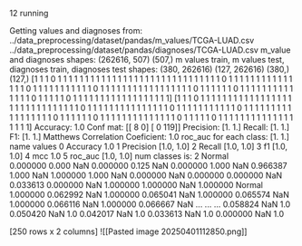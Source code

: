 12
running

Getting values and diagnoses from: 
../data_preprocessing/dataset/pandas/m_values/TCGA-LUAD.csv
../data_preprocessing/dataset/pandas/diagnoses/TCGA-LUAD.csv
m_value and diagnoses shapes:
(262616, 507)
(507,)
m values train, m values test, diagnoses train, diagnoses test shapes:
(380, 262616) (127, 262616) (380,) (127,)
[1 1 1 0 1 1 1 1 1 1 1 1 1 1 1 1 1 1 1 1 1 1 1 1 1 1 1 1 1 1 1 1 1 1 0 1 1
 1 1 1 1 1 1 1 1 1 1 1 1 1 0 1 1 1 1 1 1 1 1 1 1 1 0 1 1 1 1 1 1 1 1 1 1 1
 1 1 1 1 1 1 0 1 1 1 1 1 1 0 1 1 1 1 1 1 1 1 1 1 1 1 1 1 0 1 1 1 1 1 0 1 1
 1 1 1 1 1 1 1 1 1 1 1 1 1 1 1 1]
[1 1 1 0 1 1 1 1 1 1 1 1 1 1 1 1 1 1 1 1 1 1 1 1 1 1 1 1 1 1 1 1 1 1 0 1 1
 1 1 1 1 1 1 1 1 1 1 1 1 1 0 1 1 1 1 1 1 1 1 1 1 1 0 1 1 1 1 1 1 1 1 1 1 1
 1 1 1 1 1 1 0 1 1 1 1 1 1 0 1 1 1 1 1 1 1 1 1 1 1 1 1 1 0 1 1 1 1 1 0 1 1
 1 1 1 1 1 1 1 1 1 1 1 1 1 1 1 1]
Accuracy: 
1.0
Conf mat:
[[  8   0]
 [  0 119]]
Precision:  [1. 1.]
Recall:  [1. 1.]
F1:  [1. 1.]
Matthews Correlation Coeficient:  1.0
roc_auc for each class:  [1. 1.]
        name      values
0   Accuracy         1.0
1  Precision  [1.0, 1.0]
2     Recall  [1.0, 1.0]
3         f1  [1.0, 1.0]
4        mcc         1.0
5    roc_auc  [1.0, 1.0]
num classes is:  2
          Normal          
0.000000   0.000       NaN
0.000000   0.125       NaN
0.000000   1.000       NaN
0.966387   1.000       NaN
1.000000   1.000       NaN
0.000000     NaN  0.000000
0.000000     NaN  0.033613
0.000000     NaN  1.000000
1.000000     NaN  1.000000
            Normal     
1.000000  0.062992  NaN
1.000000  0.065041  NaN
1.000000  0.065574  NaN
1.000000  0.066116  NaN
1.000000  0.066667  NaN
...            ...  ...
0.058824       NaN  1.0
0.050420       NaN  1.0
0.042017       NaN  1.0
0.033613       NaN  1.0
0.000000       NaN  1.0

[250 rows x 2 columns]
![[Pasted image 20250401112850.png]]